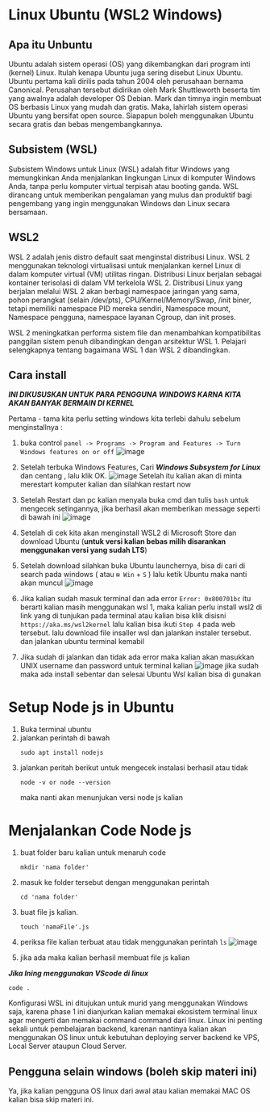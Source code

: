 # Linux Ubuntu (WSL2 Windows)

## Apa itu Unbuntu

Ubuntu adalah sistem operasi (OS) yang dikembangkan dari program inti (kernel) Linux. Itulah kenapa Ubuntu juga sering disebut Linux Ubuntu.
Ubuntu pertama kali dirilis pada tahun 2004 oleh perusahaan bernama Canonical. Perusahan tersebut didirikan oleh Mark Shuttleworth beserta tim yang awalnya adalah developer OS Debian.
Mark dan timnya ingin membuat OS berbasis Linux yang mudah dan gratis. Maka, lahirlah sistem operasi Ubuntu yang bersifat open source. Siapapun boleh menggunakan Ubuntu secara gratis dan bebas mengembangkannya.

## Subsistem (WSL)

Subsistem Windows untuk Linux (WSL) adalah fitur Windows yang memungkinkan Anda menjalankan lingkungan Linux di komputer Windows Anda, tanpa perlu komputer virtual terpisah atau booting ganda. WSL dirancang untuk memberikan pengalaman yang mulus dan produktif bagi pengembang yang ingin menggunakan Windows dan Linux secara bersamaan.

## WSL2

WSL 2 adalah jenis distro default saat menginstal distribusi Linux. WSL 2 menggunakan teknologi virtualisasi untuk menjalankan kernel Linux di dalam komputer virtual (VM) utilitas ringan. Distribusi Linux berjalan sebagai kontainer terisolasi di dalam VM terkelola WSL 2. 
Distribusi Linux yang berjalan melalui WSL 2 akan berbagi namespace jaringan yang sama, pohon perangkat (selain /dev/pts), CPU/Kernel/Memory/Swap, /init biner, tetapi memiliki namespace PID mereka sendiri, Namespace mount, Namespace pengguna, namespace layanan Cgroup, dan init proses.

WSL 2 meningkatkan performa sistem file dan menambahkan kompatibilitas panggilan sistem penuh dibandingkan dengan arsitektur WSL 1. Pelajari selengkapnya tentang bagaimana WSL 1 dan WSL 2 dibandingkan.

## Cara install

***INI DIKUSUSKAN UNTUK PARA PENGGUNA WINDOWS KARNA KITA AKAN BANYAK BERMAIN DI KERNEL***

Pertama - tama kita perlu setting windows kita terlebi dahulu sebelum menginstallnya :

1. buka control `panel -> Programs -> Program and Features -> Turn Windows features on or off`
![image](https://github.com/user-attachments/assets/f593c19f-4cde-44dc-9184-879219fa76b1)

2. Setelah terbuka Windows Features, Cari ***Windows Subsystem for Linux*** dan centang , lalu klik OK. 
![image](https://github.com/user-attachments/assets/69b383d8-a9b9-429e-98d0-ee5330ec0794)
Setelah itu kalian akan di minta merestart komputer kalian dan silahkan restart now

3. Setelah Restart dan pc kalian menyala buka cmd dan tulis `bash` untuk mengecek setingannya, jika berhasil akan memberikan message seperti di bawah ini
![image](https://github.com/user-attachments/assets/3cab12df-79eb-439b-adff-d59bf32fe050)

4. Setelah di cek kita akan menginstall WSL2 di Microsoft Store  dan download Ubuntu (**untuk versi kalian bebas milih disarankan menggunakan versi yang sudah LTS**)

5. Setelah download silahkan buka Ubuntu launchernya, bisa di cari di search pada windows ( atau `⊞ Win` + `S` ) lalu ketik Ubuntu maka nanti akan muncul
![image](https://github.com/user-attachments/assets/2509fe9a-c29a-4a06-bc43-1e20eba65592)

6. Jika kalian sudah masuk terminal dan ada error `Error: 0x800701bc` itu berarti kalian masih menggunakan wsl 1, maka kalian perlu install wsl2 di link yang di tunjukan pada terminal atau kalian bisa klik disisni `https://aka.ms/wsl2kernel`
   lalu kalian bisa ikuti `Step 4` pada web tersebut. lalu download file insaller wsl dan jalankan instaler tersebut. dan jalankan ubuntu terminal kemabil

7. Jika sudah di jalankan dan tidak ada error maka kalian akan masukkan UNIX username dan password untuk terminal kalian
   ![image](https://github.com/user-attachments/assets/bc981c9c-2768-482b-8295-2dca22ce895c)
   jika sudah maka ada install sebentar dan selesai Ubuntu Wsl kalian bisa di gunakan

# Setup Node js in Ubuntu

1. Buka terminal ubuntu
2. jalankan perintah di bawah
   ```
   sudo apt install nodejs
   ```
3. jalankan peritah berikut untuk mengecek instalasi berhasil atau tidak
   ```
   node -v or node --version
   ```
   maka nanti akan menunjukan versi node js kalian

# Menjalankan Code Node js

1. buat folder baru kalian untuk menaruh code
   ```
   mkdir 'nama folder'
   ```

2. masuk ke folder tersebut dengan menggunakan perintah
   ```
   cd 'nama folder'
   ```

3. buat file js kalian.
   ```
   touch 'namaFile'.js
   ```

4. periksa file kalian terbuat atau tidak menggunakan perintah `ls`
   ![image](https://github.com/user-attachments/assets/e929e1b6-55c9-43df-a063-d1d445ca0adc)

5. jika ada maka kalian berhasil membuat file js kalian

***Jika Ining menggunakan VScode di linux***
```
code .
```

Konfigurasi WSL ini ditujukan untuk murid yang menggunakan Windows saja, karena phase 1 ini dianjurkan kalian memakai ekosistem terminal linux agar mengerti dan memakai command command dari linux. Linux ini penting sekali untuk pembelajaran backend, karenan nantinya kalian akan menggunakan OS linux untuk kebutuhan deploying server backend ke VPS, Local Server ataupun Cloud Server.

## Pengguna selain windows (boleh skip materi ini)
Ya, jika kalian pengguna OS linux dari awal atau kalian memakai MAC OS kalian bisa skip materi ini. 


